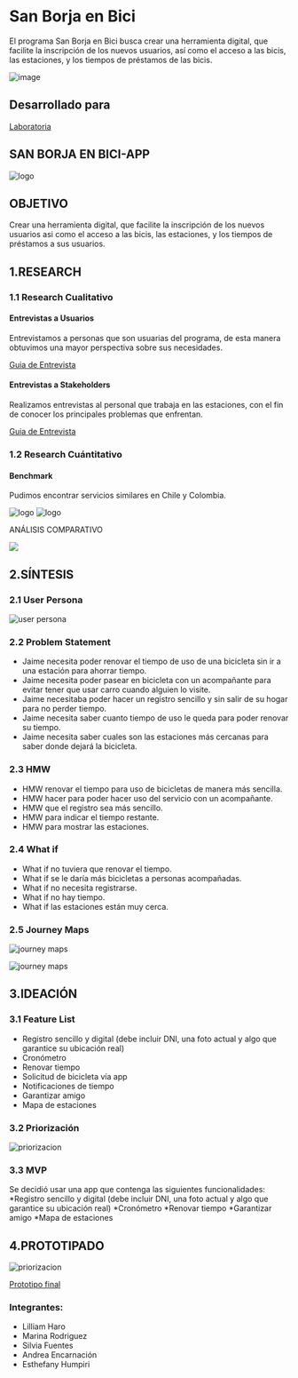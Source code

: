 # San Borja en Bici
El programa San Borja en Bici busca crear una herramienta digital, que facilite la inscripción de los nuevos usuarios, así como el acceso a las bicis, las estaciones, y los tiempos de préstamos de las bicis. 

![image](https://user-images.githubusercontent.com/32310867/48034026-a998b200-e12b-11e8-9e1e-729b35b37f8e.png)

## Desarrollado para 
[Laboratoria](http://laboratoria.la)

## SAN BORJA EN BICI-APP

![logo](assets/docs/logor.png)

## **OBJETIVO**
Crear una herramienta digital, que facilite la inscripción de los nuevos usuarios asi como el acceso a las bicis, las estaciones, y los tiempos de préstamos a sus usuarios.

## 1.RESEARCH
### 1.1 Research Cualitativo
#### Entrevistas a Usuarios

Entrevistamos a personas que son usuarias del programa, de esta manera obtuvimos una mayor perspectiva sobre sus necesidades.

[Guia de Entrevista](https://drive.google.com/open?id=17Os8dzaBTSFZMH6QHepuYRktR5VMdTaL)
#### Entrevistas a Stakeholders

Realizamos entrevistas al personal que trabaja en las estaciones, con el fin de conocer los principales problemas que enfrentan.

[Guia de Entrevista](https://drive.google.com/open?id=1v3Nutu8r5T4txjRUiTrCp0kmg5zeR_O1)

### 1.2 Research Cuántitativo
#### Benchmark 

Pudimos encontrar servicios similares en Chile y Colombia.

![logo](assets/docs/benchmark.png)
![logo](assets/docs/benchmark02.PNG)

ANÁLISIS COMPARATIVO

![](assets/docs/cuadro.PNG) 

## 2.SÍNTESIS

### 2.1 User Persona

![user persona](assets/docs/userp.png)

### 2.2 Problem Statement

* Jaime necesita poder renovar el tiempo de uso de una bicicleta sin ir a una estación para ahorrar tiempo.
* Jaime necesita poder pasear en bicicleta con un acompañante para evitar tener que usar carro cuando alguien lo visite.
* Jaime necesitaba poder hacer un registro sencillo y sin salir de su hogar para no perder tiempo.
* Jaime necesita saber cuanto tiempo de uso le queda para poder renovar su tiempo.
* Jaime necesita saber cuales son las estaciones más cercanas para saber donde dejará la bicicleta.

### 2.3 HMW

* HMW renovar el tiempo para uso de bicicletas de manera más sencilla.
* HMW hacer para poder hacer uso del servicio con un acompañante.
* HMW que el registro sea más sencillo.
* HMW para indicar el tiempo restante.
* HMW para mostrar las estaciones.

### 2.4 What if

* What if no tuviera que renovar el tiempo.
* What if se le daría más bicicletas a personas acompañadas.
* What if no necesita registrarse.
* What if no hay tiempo.
* What if las estaciones están muy cerca.

### 2.5 Journey Maps

![journey maps](assets/docs/journeymap-01.png)

![journey maps](assets/docs/journeymap-02.png)

## 3.IDEACIÓN

### 3.1 Feature List

* Registro sencillo y digital (debe incluir DNI, una foto actual y algo que garantice su ubicación real)
* Cronómetro
* Renovar tiempo
* Solicitud de bicicleta vía app
* Notificaciones de tiempo
* Garantizar amigo
* Mapa de estaciones

### 3.2 Priorización 

![priorizacion](assets/docs/priorizacion.png)

### 3.3 MVP

Se decidió usar una app que contenga las siguientes funcionalidades:
*Registro sencillo y digital (debe incluir DNI, una foto actual y algo que garantice su ubicación real)
*Cronómetro
*Renovar tiempo
*Garantizar amigo
*Mapa de estaciones

## 4.PROTOTIPADO

![priorizacion](assets/docs/proto.png)

[Prototipo final](#)

### Integrantes:

- Lilliam Haro
- Marina Rodriguez
- Silvia Fuentes
- Andrea Encarnación 
- Esthefany Humpiri 
